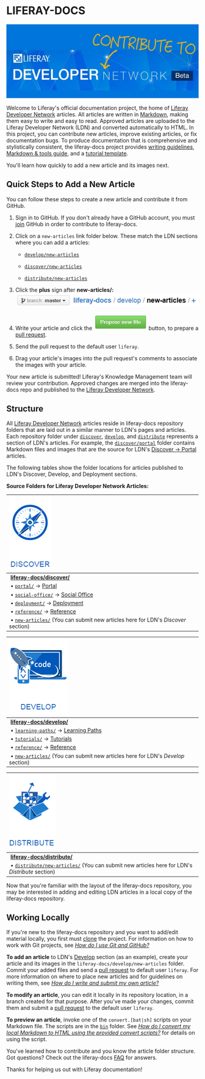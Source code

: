 # LIFERAY-DOCS

<a href="https://dev.liferay.com" >
<img src="guidelines/images/liferayDeveloperNetworkSmallerEdit7.jpg" alt="Liferay Docs Icon">
</a>

Welcome to Liferay's official documentation project, the home of
[Liferay Developer Network](https://dev.liferay.com) articles. All articles are
written in
<a href="http://fletcher.github.com/peg-multimarkdown/mmd-manual.pdf" target="_blank">
Markdown</a>, making them easy to write and easy to read. Approved articles are
uploaded to the Liferay Developer Network (LDN) and converted automatically to
HTML. In this project, you can contribute new articles, improve existing
articles, or fix documentation bugs. To produce documentation that is
comprehensive and stylistically consistent, the liferay-docs project provides
<a href="guidelines/writers-guidelines.markdown" target="_blank">writing guidelines</a>,
<a href="guidelines/liferay-documentation-tools.markdown" target="_blank">Markdown & tools guide</a>,
and a
<a href="develop/tutorial-template.markdown" target="_blank">tutorial template</a>.

You'll learn how quickly to add a new article and its images next. 

## Quick Steps to Add a New Article

You can follow these steps to create a new article and contribute it from 
GitHub. 

1.  Sign in to GitHub. If you don't already have a GitHub account, you must
    [join](https://github.com/join) GitHub in order to contribute to
    liferay-docs. 

2.  Click on a `new-articles` link folder below. These match the LDN sections
    where you can add a articles:

    - <a href="develop/new-articles" target="_blank">`develop/new-articles`</a>

    - <a href="discover/new-articles" target="_blank">`discover/new-articles`</a>

    - <a href="distribute/new-articles" target="_blank">`distribute/new-articles`</a>

3.  Click the **plus** sign after **new-articles/:**
    ![new articles folder](guidelines/images/new-articles-folder.png)

4.  Write your article and click the
    ![Propose new file](guidelines/images/propose-new-file.png) button, to
    prepare a [pull request](https://help.github.com/articles/using-pull-requests/). 

5.  Send the pull request to the default user `liferay`. 

6.  Drag your article's images into the pull request's comments to associate
    the images with your article. 

Your new article is submitted! Liferay's Knowledge Management team will review
your contribution. Approved changes are merged into the liferay-docs repo and
published to the [Liferay Developer Network](https://dev.liferay.com). 

## Structure

All [Liferay Developer Network](https://dev.liferay.com) articles reside in
liferay-docs repository folders that are laid out in a similar manner to
LDN's pages and articles. Each repository folder under [`discover`](discover),
[`develop`](develop), and [`distribute`](distribute) represents a section of
LDN's articles. For example, the [`discover/portal`](discover/portal) folder
contains Markdown files and images that are the source for LDN's
[Discover&nbsp;&rarr;&nbsp;Portal](https://dev.liferay.com/discover/portal)
articles. 

The following tables show the folder locations for articles published to LDN's
Discover, Develop, and Deployment sections.

**Source Folders for Liferay Developer Network Articles:**

 ![Discover](guidelines/images/discover.png)                                                                                           |
 :------------------------------------------------------------------------------------------------------------------------------------ |
  &nbsp;[**liferay-docs/discover/**](discover)                                                                                         |
  &nbsp;&#8226;&nbsp;[`portal/`](discover/portal) &rarr; [Portal](https://dev.liferay.com/discover/portal)                             |
  &nbsp;&#8226;&nbsp;[`social-office/`](discover/social-office) &rarr; [Social Office](https://dev.liferay.com/discover/social-office) |
  &nbsp;&#8226;&nbsp;[`deployment/`](discover/deployment) &rarr; [Deployment](https://dev.liferay.com/discover/deployment)             |
  &nbsp;&#8226;&nbsp;[`reference/`](discover/reference) &rarr; [Reference](https://dev.liferay.com/discover/reference)                 |
  &nbsp;&#8226;&nbsp;[`new-articles/`](discover/new-articles)  (You can submit new articles here for LDN's *Discover* section)         |

  ![Develop](guidelines/images/develop.png) |
 :-------------------------------------------------------------------------------------------------------------------------------------- |
  &nbsp;[**liferay-docs/develop/**](develop)                                                                                             |
  &nbsp;&#8226;&nbsp;[`learning-paths/`](develop/learning-paths) &rarr; [Learning Paths](https://dev.liferay.com/develop/learning-paths) |
  &nbsp;&#8226;&nbsp;[`tutorials/`](develop/tutorials) &rarr; [Tutorials](https://dev.liferay.com/develop/tutorials)                     |
  &nbsp;&#8226;&nbsp;[`reference/`](develop/reference) &rarr; [Reference](https://dev.liferay.com/develop/reference)                     |
  &nbsp;&#8226;&nbsp;[`new-articles/`](develop/new-articles)  (You can submit new articles here for LDN's *Develop* section)             |

  ![Distribute](guidelines/images/distribute.png)                                                                                             |
 :------------------------------------------------------------------------------------------------------------------------------------------- |
  &nbsp;[**liferay-docs/distribute/**](distribute)                                                                                            |
  &nbsp;&#8226;&nbsp;[`distribute/new-articles/`](distribute/new-articles)  (You can submit new articles here for LDN's *Distribute* section) |

Now that you're familiar with the layout of the liferay-docs repository, you
may be interested in adding and editing LDN articles in a local copy of the
liferay-docs repository.

## Working Locally

If you're new to the liferay-docs repository and you want to add/edit material
locally, you first must [clone](https://help.github.com/articles/fork-a-repo/)
the project. For information on how to work with Git projects, see
[*How do I use Git and GitHub?*](guidelines/faq.markdown#how-do-i-use-git-and-github)

**To add an article** to LDN's [Develop](https://dev.liferay.com/develop)
section (as an example), create your article and its images in the
`liferay-docs/develop/new-articles` folder. Commit your added files and send a
[pull request](https://help.github.com/articles/using-pull-requests/) to default
user `liferay`. For more information on where to place new articles and for
guidelines on writing them, see
[*How do I write and submit my own article?*](guidelines/faq.markdown#how-do-i-write-and-submit-my-own-article)

**To modify an article**, you can edit it locally in its repository location, in
a branch created for that purpose. After you've made your changes, commit them
and submit a [pull request](https://help.github.com/articles/using-pull-requests/) to the
default user `liferay`. 

**To preview an article**, invoke one of the `convert.[bat|sh]` scripts
on your Markdown file. The scripts are in the [`bin`](bin/) folder. See
[*How do I convert my local Markdown to HTML using the provided convert scripts?*](guidelines/faq.markdown#how-do-i-convert-my-local-markdown-to-html-using-the-provided-convert-scripts)
for details on using the script.

You've learned how to contribute and you know the article folder structure. Got
questions? Check out the liferay-docs [FAQ](guidelines/faq.markdown) for
answers. 

Thanks for helping us out with Liferay documentation! 

